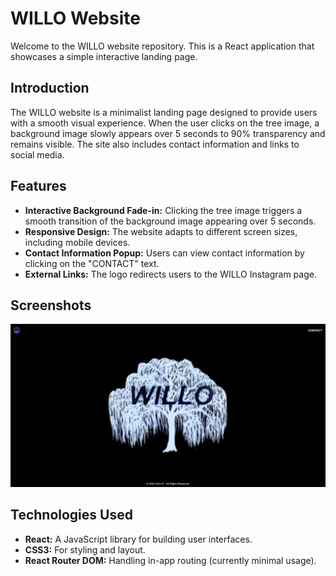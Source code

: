 # WILLO Website

Welcome to the WILLO website repository. This is a React application that showcases a simple interactive landing page.

## Introduction

The WILLO website is a minimalist landing page designed to provide users with a smooth visual experience. When the user clicks on the tree image, a background image slowly appears over 5 seconds to 90% transparency and remains visible. The site also includes contact information and links to social media.

## Features

- **Interactive Background Fade-in:** Clicking the tree image triggers a smooth transition of the background image appearing over 5 seconds.
- **Responsive Design:** The website adapts to different screen sizes, including mobile devices.
- **Contact Information Popup:** Users can view contact information by clicking on the "CONTACT" text.
- **External Links:** The logo redirects users to the WILLO Instagram page.

## Screenshots

![WILLO Website Screenshot](./public/willo_website.png)

## Technologies Used

- **React:** A JavaScript library for building user interfaces.
- **CSS3:** For styling and layout.
- **React Router DOM:** Handling in-app routing (currently minimal usage).

